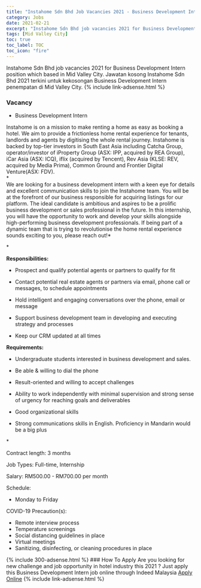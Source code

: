```yaml
---
title: "Instahome Sdn Bhd Job Vacancies 2021 - Business Development Intern" 
category: Jobs 
date: 2021-02-21 
excerpt: "Instahome Sdn Bhd job vacancies 2021 for Business Development Intern position which based in Mid Valley City. Jawatan kosong Instahome Sdn Bhd 2021 terkini untuk kekosongan Business Development Intern penempatan di Mid Valley City" 
tags: [Mid Valley City] 
toc: true 
toc_label: TOC 
toc_icon: "fire" 
--- 
```


Instahome Sdn Bhd job vacancies 2021 for Business Development Intern position which based in Mid Valley City. Jawatan kosong Instahome Sdn Bhd 2021 terkini untuk kekosongan Business Development Intern penempatan di Mid Valley City. 
{% include link-adsense.html %} 
### Vacancy 
- Business Development Intern 
<div><p>Instahome is on a mission to make renting a home as easy as booking a hotel. We aim to provide a frictionless home rental experience for tenants, landlords and agents by digitising the whole rental journey. Instahome is backed by top-tier investors in South East Asia including Catcha Group, operator/investor of iProperty Group (ASX: IPP, acquired by REA Group), iCar Asia (ASX: ICQ), iflix (acquired by Tencent), Rev Asia (KLSE: REV, acquired by Media Prima), Common Ground and Frontier Digital Venture(ASX: FDV).<br>*<br>We are looking for a business development intern with a keen eye for details and excellent communication skills to join the Instahome team. You will be at the forefront of our business responsible for acquiring listings for our platform. The ideal candidate is ambitious and aspires to be a prolific business development or sales professional in the future. In this internship, you will have the opportunity to work and develop your skills alongside high-performing business development professionals. If being part of a dynamic team that is trying to revolutionise the home rental experience sounds exciting to you, please reach out!*</p><p>*</p><p><b>Responsibilities: </b></p><ul><li>Prospect and qualify potential agents or partners to qualify for fit</li></ul><ul><li>Contact potential real estate agents or partners via email, phone call or messages, to schedule appointments</li></ul><ul><li>Hold intelligent and engaging conversations over the phone, email or message</li></ul><ul><li>Support business development team in developing and executing strategy and processes</li></ul><ul><li>Keep our CRM updated at all times</li></ul><p><b>Requirements: </b></p><ul><li>Undergraduate students interested in business development and sales.</li></ul><ul><li>Be able &amp; willing to dial the phone</li></ul><ul><li>Result-oriented and willing to accept challenges</li></ul><ul><li>Ability to work independently with minimal supervision and strong sense of urgency for reaching goals and deliverables</li></ul><ul><li>Good organizational skills</li></ul><ul><li>Strong communications skills in English. Proficiency in Mandarin would be a big plus</li></ul><p>*</p><p>Contract length: 3 months</p><p>Job Types: Full-time, Internship</p><p>Salary: RM500.00 - RM700.00 per month</p><p>Schedule:</p><ul><li>Monday to Friday</li></ul><p>COVID-19 Precaution(s):</p><ul><li>Remote interview process</li><li>Temperature screenings</li><li>Social distancing guidelines in place</li><li>Virtual meetings</li><li>Sanitizing, disinfecting, or cleaning procedures in place</li></ul></div> 
{% include 300-adsense.html %} 
### How To Apply 
Are you looking for new challenge and job opportunity in hotel industry this 2021 ?
Just apply this Business Development Intern job online through Indeed Malaysia 
<a href="https://malaysia.indeed.com/viewjob?jk=f46b622dcd199ee0" class="btn btn--info" target="_blank" rel="nofollow noopenner">Apply Online</a> 
{% include link-adsense.html %} 